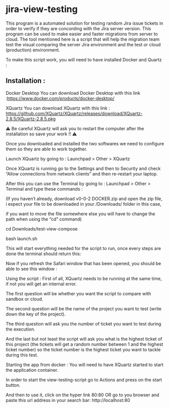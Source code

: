 # jira-view-testing
This program is a automated solution for testing random Jira issue tickets in order to verify if they are concording with the Jira server version. 
This program can be used to make easier and faster migrations from server to cloud.
The tool mentioned here is a script that will help the migration team test the visual comparing the server Jira environment and the test or cloud (production) environment.

To make this script work, you will need to have installed Docker and Quartz :

## Installation :

Docker Desktop
You can download Docker Desktop with this link :https://www.docker.com/products/docker-desktop/

XQuartz
You can download XQuartz with this link : https://github.com/XQuartz/XQuartz/releases/download/XQuartz-2.8.5/XQuartz-2.8.5.pkg 

:warning:  Be careful XQuartz will ask you to restart the computer after the installation so save your work !! :warning:

Once you downloaded and installed the two softwares we need to configure them so they are able to work together.

Launch XQuartz by going to :  Launchpad > Other > XQuartz 

Once XQuartz is running go to the Settings and then to Security and check “Allow connections from network clients” and then re-restart your laptop.

After this you can use the Terminal by going to :  Launchpad > Other > Terminal  and type these commands :

(If you haven’t already, download v0-0-2 DOCKER.zip and open the zip file, i expect your file to be downloaded in your /Downloads/ folder in this case, 

if you want to move the file somewhere else you will have to change the path when using the “cd” command)

 cd Downloads/test-view-compose 

 bash launch.sh 

This will start everything needed for the script to run, once every steps are done the terminal should return this:

Now if you refresh the Safari window that has been opened, you should be able to see this window :

Using the script :
First of all, XQuartz needs to be running at the same time, if not you will get an internal error.

The first question will be whether you want the script to compare with sandbox or cloud.

The second question will be the name of the project you want to test (write down the key of the project).

The third question will ask you the number of ticket you want to test during the execution.

And the last but not least the script will ask you what is the highest ticket of this project (the tickets will get a random number between 1 and the highest ticket number) so the ticket number is the highest ticket you want to tackle during this test.

Starting the app from docker : 
You will need to have XQuartz started to start the application container.


In order to start the view-testing-script go to  Actions  and press on the start button.

And then to use it, click on the hyper link  80:80  OR go to you browser and paste this url address in your search bar: http://localhost:80

 

